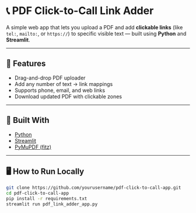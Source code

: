 # 📞 PDF Click-to-Call Link Adder

A simple web app that lets you upload a PDF and add **clickable links** (like `tel:`, `mailto:`, or `https://`) to specific visible text — built using **Python** and **Streamlit**.

---

## 🚀 Features

- Drag-and-drop PDF uploader
- Add any number of text → link mappings
- Supports phone, email, and web links
- Download updated PDF with clickable zones

---

## 🔧 Built With

- [Python](https://www.python.org/)
- [Streamlit](https://streamlit.io/)
- [PyMuPDF (fitz)](https://pymupdf.readthedocs.io/)

---

## 🖥️ How to Run Locally

```bash
git clone https://github.com/yourusername/pdf-click-to-call-app.git
cd pdf-click-to-call-app
pip install -r requirements.txt
streamlit run pdf_link_adder_app.py
